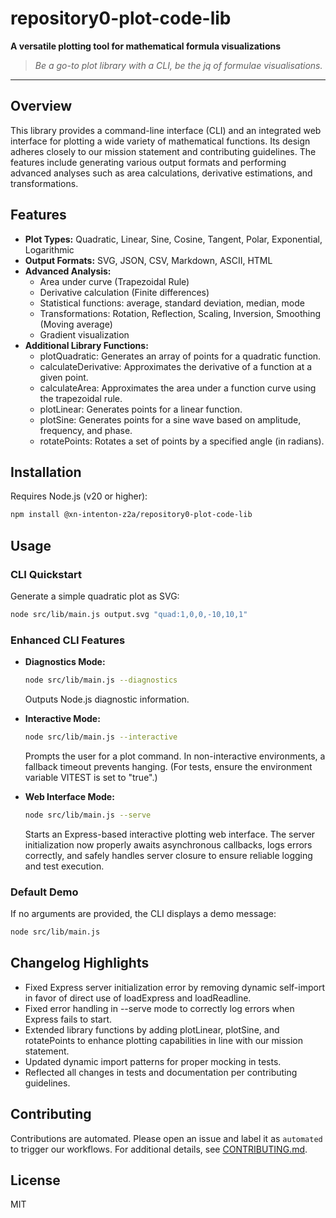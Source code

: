 # repository0-plot-code-lib

**A versatile plotting tool for mathematical formula visualizations**

> _Be a go-to plot library with a CLI, be the jq of formulae visualisations._

---

## Overview

This library provides a command-line interface (CLI) and an integrated web interface for plotting a wide variety of mathematical functions. Its design adheres closely to our mission statement and contributing guidelines. The features include generating various output formats and performing advanced analyses such as area calculations, derivative estimations, and transformations.

## Features

- **Plot Types:** Quadratic, Linear, Sine, Cosine, Tangent, Polar, Exponential, Logarithmic
- **Output Formats:** SVG, JSON, CSV, Markdown, ASCII, HTML
- **Advanced Analysis:**
  - Area under curve (Trapezoidal Rule)
  - Derivative calculation (Finite differences)
  - Statistical functions: average, standard deviation, median, mode
  - Transformations: Rotation, Reflection, Scaling, Inversion, Smoothing (Moving average)
  - Gradient visualization
- **Additional Library Functions:**
  - plotQuadratic: Generates an array of points for a quadratic function.
  - calculateDerivative: Approximates the derivative of a function at a given point.
  - calculateArea: Approximates the area under a function curve using the trapezoidal rule.
  - plotLinear: Generates points for a linear function.
  - plotSine: Generates points for a sine wave based on amplitude, frequency, and phase.
  - rotatePoints: Rotates a set of points by a specified angle (in radians).

## Installation

Requires Node.js (v20 or higher):

```bash
npm install @xn-intenton-z2a/repository0-plot-code-lib
```

## Usage

### CLI Quickstart

Generate a simple quadratic plot as SVG:

```bash
node src/lib/main.js output.svg "quad:1,0,0,-10,10,1"
```

### Enhanced CLI Features

- **Diagnostics Mode:**

  ```bash
  node src/lib/main.js --diagnostics
  ```
  Outputs Node.js diagnostic information.

- **Interactive Mode:**

  ```bash
  node src/lib/main.js --interactive
  ```
  Prompts the user for a plot command. In non-interactive environments, a fallback timeout prevents hanging. (For tests, ensure the environment variable VITEST is set to "true".)

- **Web Interface Mode:**

  ```bash
  node src/lib/main.js --serve
  ```
  Starts an Express-based interactive plotting web interface. The server initialization now properly awaits asynchronous callbacks, logs errors correctly, and safely handles server closure to ensure reliable logging and test execution.

### Default Demo

If no arguments are provided, the CLI displays a demo message:

```bash
node src/lib/main.js
```

## Changelog Highlights

- Fixed Express server initialization error by removing dynamic self-import in favor of direct use of loadExpress and loadReadline.
- Fixed error handling in --serve mode to correctly log errors when Express fails to start.
- Extended library functions by adding plotLinear, plotSine, and rotatePoints to enhance plotting capabilities in line with our mission statement.
- Updated dynamic import patterns for proper mocking in tests.
- Reflected all changes in tests and documentation per contributing guidelines.

## Contributing

Contributions are automated. Please open an issue and label it as `automated` to trigger our workflows. For additional details, see [CONTRIBUTING.md](CONTRIBUTING.md).

## License

MIT
